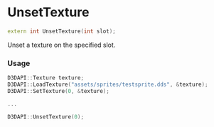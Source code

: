 # UnsetTexture

```c++
extern int UnsetTexture(int slot);
```

Unset a texture on the specified slot.


### Usage
```c++
D3DAPI::Texture texture;
D3DAPI::LoadTexture("assets/sprites/testsprite.dds", &texture);
D3DAPI::SetTexture(0, &texture);

...

D3DAPI::UnsetTexture(0);
```
